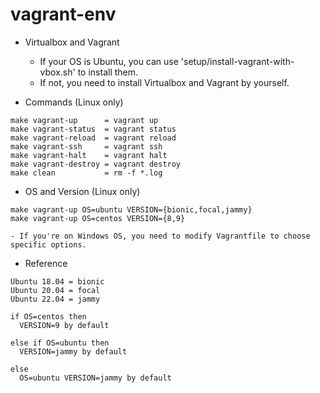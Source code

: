 # vagrant-env

- Virtualbox and Vagrant

	- If your OS is Ubuntu, you can use 'setup/install-vagrant-with-vbox.sh' to install them.  
	- If not, you need to install Virtualbox and Vagrant by yourself.  

- Commands (Linux only)

```
make vagrant-up      = vagrant up
make vagrant-status  = vagrant status
make vagrant-reload  = vagrant reload
make vagrant-ssh     = vagrant ssh
make vagrant-halt    = vagrant halt
make vagrant-destroy = vagrant destroy
make clean           = rm -f *.log
```

- OS and Version (Linux only)

```
make vagrant-up OS=ubuntu VERSION={bionic,focal,jammy}
make vagrant-up OS=centos VERSION={8,9}
```

	- If you're on Windows OS, you need to modify Vagrantfile to choose specific options.  

- Reference

```
Ubuntu 18.04 = bionic
Ubuntu 20.04 = focal
Ubuntu 22.04 = jammy
```

```
if OS=centos then
  VERSION=9 by default

else if OS=ubuntu then
  VERSION=jammy by default

else
  OS=ubuntu VERSION=jammy by default
```
